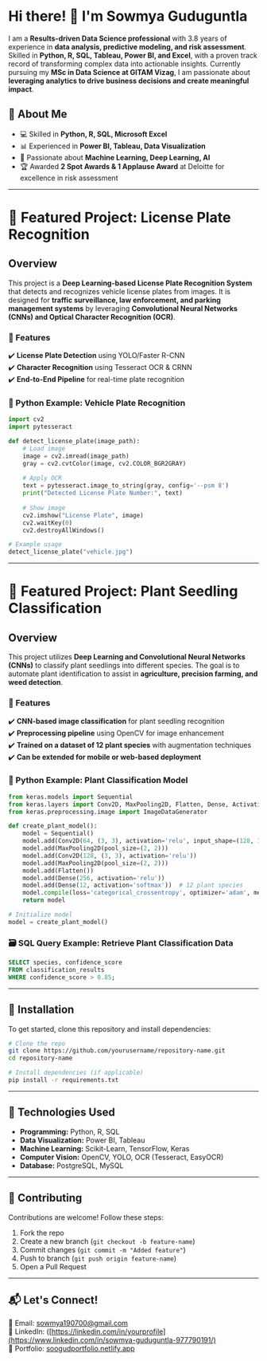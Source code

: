 # Hi there! 👋 I'm Sowmya Guduguntla

I am a **Results-driven Data Science professional** with 3.8 years of experience in **data analysis, predictive modeling, and risk assessment**. Skilled in **Python, R, SQL, Tableau, Power BI, and Excel**, with a proven track record of transforming complex data into actionable insights. Currently pursuing my **MSc in Data Science at GITAM Vizag**, I am passionate about **leveraging analytics to drive business decisions and create meaningful impact**.

## 🔹 About Me

- 💻 Skilled in **Python, R, SQL, Microsoft Excel**
- 📊 Experienced in **Power BI, Tableau, Data Visualization**
- 🤖 Passionate about **Machine Learning, Deep Learning, AI**
- 🏆 Awarded **2 Spot Awards & 1 Applause Award** at Deloitte for excellence in risk assessment

---

# 📌 Featured Project: License Plate Recognition

## Overview

This project is a **Deep Learning-based License Plate Recognition System** that detects and recognizes vehicle license plates from images. It is designed for **traffic surveillance, law enforcement, and parking management systems** by leveraging **Convolutional Neural Networks (CNNs) and Optical Character Recognition (OCR)**.

### 🔹 Features

✔️ **License Plate Detection** using YOLO/Faster R-CNN  
✔️ **Character Recognition** using Tesseract OCR & CRNN  
✔️ **End-to-End Pipeline** for real-time plate recognition  

### 🐍 Python Example: Vehicle Plate Recognition

```python
import cv2
import pytesseract

def detect_license_plate(image_path):
    # Load image
    image = cv2.imread(image_path)
    gray = cv2.cvtColor(image, cv2.COLOR_BGR2GRAY)
    
    # Apply OCR
    text = pytesseract.image_to_string(gray, config='--psm 8')
    print("Detected License Plate Number:", text)
    
    # Show image
    cv2.imshow("License Plate", image)
    cv2.waitKey(0)
    cv2.destroyAllWindows()

# Example usage
detect_license_plate("vehicle.jpg")
```

---

# 📌 Featured Project: Plant Seedling Classification

## Overview

This project utilizes **Deep Learning and Convolutional Neural Networks (CNNs)** to classify plant seedlings into different species. The goal is to automate plant identification to assist in **agriculture, precision farming, and weed detection**.

### 🔹 Features

✔️ **CNN-based image classification** for plant seedling recognition  
✔️ **Preprocessing pipeline** using OpenCV for image enhancement  
✔️ **Trained on a dataset of 12 plant species** with augmentation techniques  
✔️ **Can be extended for mobile or web-based deployment**  

### 🐍 Python Example: Plant Classification Model

```python
from keras.models import Sequential
from keras.layers import Conv2D, MaxPooling2D, Flatten, Dense, Activation
from keras.preprocessing.image import ImageDataGenerator

def create_plant_model():
    model = Sequential()
    model.add(Conv2D(64, (3, 3), activation='relu', input_shape=(128, 128, 3)))
    model.add(MaxPooling2D(pool_size=(2, 2)))
    model.add(Conv2D(128, (3, 3), activation='relu'))
    model.add(MaxPooling2D(pool_size=(2, 2)))
    model.add(Flatten())
    model.add(Dense(256, activation='relu'))
    model.add(Dense(12, activation='softmax'))  # 12 plant species
    model.compile(loss='categorical_crossentropy', optimizer='adam', metrics=['accuracy'])
    return model

# Initialize model
model = create_plant_model()
```

### 🗃️ SQL Query Example: Retrieve Plant Classification Data

```sql
SELECT species, confidence_score 
FROM classification_results
WHERE confidence_score > 0.85;
```

---

## 📌 Installation

To get started, clone this repository and install dependencies:

```bash
# Clone the repo
git clone https://github.com/yourusername/repository-name.git
cd repository-name

# Install dependencies (if applicable)
pip install -r requirements.txt
```

---

## 📌 Technologies Used

- **Programming:** Python, R, SQL  
- **Data Visualization:** Power BI, Tableau  
- **Machine Learning:** Scikit-Learn, TensorFlow, Keras  
- **Computer Vision:** OpenCV, YOLO, OCR (Tesseract, EasyOCR)  
- **Database:** PostgreSQL, MySQL  

---

## 🤝 Contributing

Contributions are welcome! Follow these steps:

1. Fork the repo  
2. Create a new branch (`git checkout -b feature-name`)  
3. Commit changes (`git commit -m "Added feature"`)  
4. Push to branch (`git push origin feature-name`)  
5. Open a Pull Request  

---

## 📬 Let's Connect!

📧 Email: [sowmya190700@gmail.com](mailto:sowmya190700@gmail.com)  
🔗 LinkedIn: ([https://linkedin.com/in/yourprofile](https://www.linkedin.com/in/sowmya-guduguntla-977790191/)  
📂 Portfolio: [soogudportfolio.netlify.app](https://soogudportfolio.netlify.app)  



